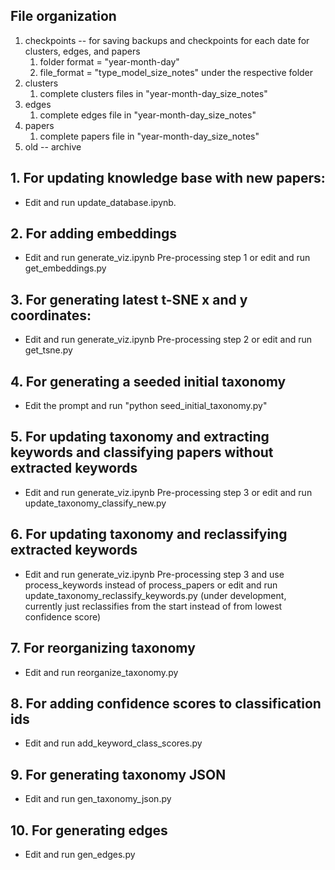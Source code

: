 ## File organization
1. checkpoints -- for saving backups and checkpoints for each date for clusters, edges, and papers
    1. folder format = "year-month-day"
    2. file_format = "type_model_size_notes" under the respective folder
2. clusters
    1. complete clusters files in "year-month-day_size_notes"
3. edges
    1. complete edges file in "year-month-day_size_notes"
4. papers
    1. complete papers file in "year-month-day_size_notes"
5. old -- archive

## 1. For updating knowledge base with new papers: 
- Edit and run update_database.ipynb.

## 2. For adding embeddings
- Edit and run generate_viz.ipynb Pre-processing step 1 or edit and run get_embeddings.py

## 3. For generating latest t-SNE x and y coordinates:
- Edit and run generate_viz.ipynb Pre-processing step 2 or edit and run get_tsne.py

## 4. For generating a seeded initial taxonomy
- Edit the prompt and run "python seed_initial_taxonomy.py"

## 5. For updating taxonomy and extracting keywords and classifying papers without extracted keywords
- Edit and run generate_viz.ipynb Pre-processing step 3 or edit and run update_taxonomy_classify_new.py

## 6. For updating taxonomy and reclassifying extracted keywords
- Edit and run generate_viz.ipynb Pre-processing step 3 and use process_keywords instead of process_papers or edit and run update_taxonomy_reclassify_keywords.py (under development, currently just reclassifies from the start instead of from lowest confidence score)

## 7. For reorganizing taxonomy
- Edit and run reorganize_taxonomy.py

## 8. For adding confidence scores to classification ids
- Edit and run add_keyword_class_scores.py

## 9. For generating taxonomy JSON
- Edit and run gen_taxonomy_json.py

## 10. For generating edges
- Edit and run gen_edges.py